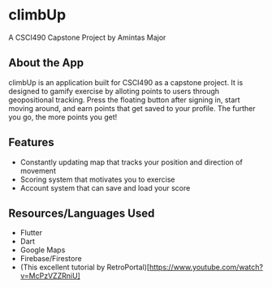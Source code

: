 # climbUp

A CSCI490 Capstone Project by Amintas Major

## About the App

climbUp is an application built for CSCI490 as a capstone project. It is designed to gamify exercise by alloting points to users through geopositional tracking. Press the floating button after signing in, start moving around, and earn points that get saved to your profile. The further you go, the more points you get!

## Features

- Constantly updating map that tracks your position and direction of movement
- Scoring system that motivates you to exercise
- Account system that can save and load your score

## Resources/Languages Used

- Flutter
- Dart
- Google Maps
- Firebase/Firestore
- (This excellent tutorial by RetroPortal)[https://www.youtube.com/watch?v=McPzVZZRniU]
